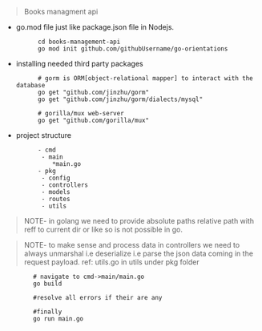 > Books managment api

- go.mod file just like package.json file in Nodejs.

            cd books-management-api
            go mod init github.com/githubUsername/go-orientations

- installing needed third party packages

            # gorm is ORM[object-relational mapper] to interact with the database
            go get "github.com/jinzhu/gorm"
            go get "github.com/jinzhu/gorm/dialects/mysql"

            # gorilla/mux web-server
            go get "github.com/gorilla/mux"

- project structure

            - cmd
             - main
                *main.go
            - pkg
             - config
             - controllers
             - models
             - routes
             - utils

> NOTE- in golang we need to provide absolute paths relative path with reff to current dir or like so is not possible in go.

> NOTE- to make sense and process data in controllers we need to always unmarshal i.e deserialize i.e parse the json data coming in the request payload. ref: utils.go in utils under pkg folder

            # navigate to cmd->main/main.go
            go build

            #resolve all errors if their are any

            #finally
            go run main.go
